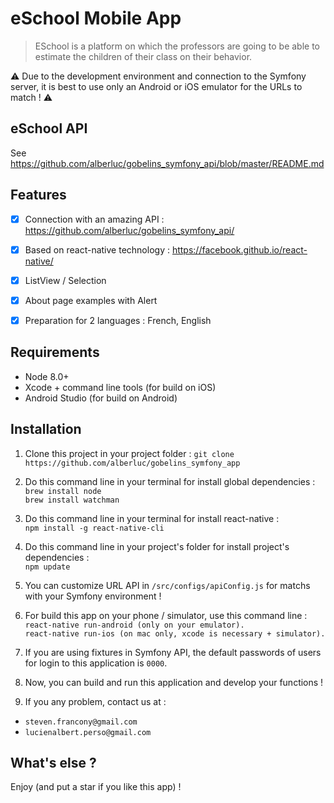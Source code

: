# eSchool Mobile App

> ESchool is a platform on which the professors are going to be able to estimate the children of their class on their behavior.

:warning:
Due to the development environment and connection to the Symfony server, it is best to use only an Android or iOS emulator for the URLs to match !
:warning:

## eSchool API
See https://github.com/alberluc/gobelins_symfony_api/blob/master/README.md

## Features

- [x] Connection with an amazing API : https://github.com/alberluc/gobelins_symfony_api/
- [x] Based on react-native technology : https://facebook.github.io/react-native/
- [x] ListView / Selection
- [x] About page examples with Alert
- [x] Preparation for 2 languages : French, English


## Requirements

- Node 8.0+
- Xcode + command line tools (for build on iOS)
- Android Studio (for build on Android)


## Installation

1. Clone this project in your project folder : `git clone https://github.com/alberluc/gobelins_symfony_app`

2. Do this command line in your terminal for install global dependencies :<br>
`brew install node`<br>
`brew install watchman`

3. Do this command line in your terminal for install react-native :<br> 
`npm install -g react-native-cli`

4. Do this command line in your project's folder for install project's dependencies :<br>
`npm update`

5. You can customize URL API in `/src/configs/apiConfig.js` for matchs with your Symfony environment !

6. For build this app on your phone / simulator, use this command line :<br>
`react-native run-android (only on your emulator).`<br>
`react-native run-ios (on mac only, xcode is necessary + simulator).`

2. If you are using fixtures in Symfony API, the default passwords of users for login to this application is `0000`.

7. Now, you can build and run this application and develop your functions !

8. If you any problem, contact us at :
- `steven.francony@gmail.com` 
- `lucienalbert.perso@gmail.com`

## What's else ?

Enjoy (and put a star if you like this app) !
